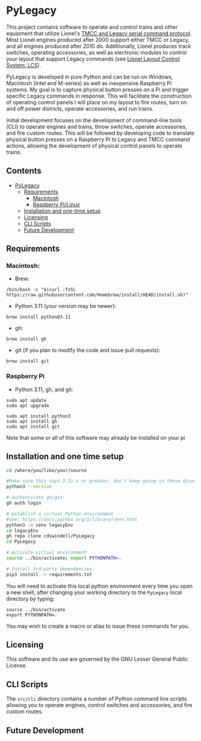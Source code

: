 # PyLegacy

This project contains software to operate and control trains and other equipment that utilize 
Lionel's [TMCC and Legacy serial command protocol](https://ogrforum.com/fileSendAction/fcType/0/fcOid/156701992259624343/filePointer/156701992265497355/fodoid/156701992265497351/LCS-LEGACY-Protocol-Spec-v1.21.pdf).
Most Lionel engines produced after 2000 support either TMCC or Legacy, and all engines produced after 2010 do.
Additionally, Lionel produces track switches, operating accessories, as well as electronic modules to control your
layout that support Legacy commands (see [Lionel Layout Control System: LCS](https://control.lionel.com/docs/lionel-layout-control-system-lcs/)).

PyLegacy is developed in pure Python and can be run on Windows, Macintosh (Intel and M-series) as well as 
inexpensive Raspberry Pi systems. My goal is to capture physical button presses on a Pi and trigger specific
Legacy commands in response. This will facilitate the construction of operating control panels I will place
on my layout to fire routes, turn on and off power districts, operate accessories, and run trains.

Initial development focuses on the development of command-line tools (CLI) to operate engines
and trains, throw switches, operate accessories, and fire custom routes. This will be followed by 
developing code to translate physical button presses on a Raspberry Pi to Legacy and TMCC command 
actions, allowing the development of physical control panels to operate trains.


## Contents
- [PyLegacy]()
  - [Requirements](#requirements)
    - [Macintosh](#macintosh)
    - [Raspberry Pi/Linux](#raspberry-pi)
  - [Installation and one-time setup](#installation-and-one-time-setup)
  - [Licensing](#licensing)
  - [CLI Scripts](#cli-scripts)
  - [Future Development](#future-development)

## Requirements

### Macintosh:

- Brew:

`/bin/bash -c "$(curl -fsSL https://raw.githubusercontent.com/Homebrew/install/HEAD/install.sh)"`

- Python 3.11 (your version may be newer):

`brew install python@3.11`

- gh:

`brew install gh`

- git (if you plan to modify the code and issue pull requests):

`brew install git`

### Raspberry Pi

- Python 3.11, gh, and git:

```
sudo apt update
sudo apt upgrade

sudo apt install python3
sudo apt install gh
sudo apt install git
```
Note that some or all of this software may already be installed on your pi

## Installation and one time setup

```zsh
cd /where/you/like/your/source

#Make sure this says 3.11.x or greater; don't keep going in these directions until it does
python3 --version

# authenticate gh/git:
gh auth login

# establish a virtual Python environment
#see: https://docs.python.org/3/library/venv.html
python3 -m venv legacyEnv
cd legacyEnv
gh repo clone cdswindell/PyLegacy
cd PyLegacy

# Activate virtual environment
source ../bin/activate; export PYTHONPATH=.

# Install 3rd-party dependencies
pip3 install -r requirements.txt

```

You will need to activate this local python environment every time you open a
new shell, after changing your working directory to the `PyLegacy` local directory by typing:

```
source ../bin/activate
export PYTHONPATH=.
```

You may wish to create a macro or alias to issue these commands for you.

## Licensing

This software and its use are governed by the GNU Lesser General Public License.

## CLI Scripts

The `src/cli` directory contains a number of Python command line scripts allowing 
you to operate engines, control switches and accessories, and fire custom routes.

## Future Development